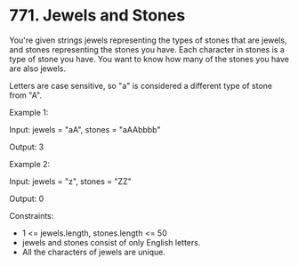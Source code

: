 # 771. Jewels and Stones

You're given strings jewels representing the types of stones that are jewels, and stones representing the stones you have. Each character in stones is a type of stone you have. You want to know how many of the stones you have are also jewels.

Letters are case sensitive, so "a" is considered a different type of stone from "A".

Example 1:

Input: jewels = "aA", stones = "aAAbbbb"

Output: 3

Example 2:

Input: jewels = "z", stones = "ZZ"

Output: 0

Constraints:

* 1 <= jewels.length, stones.length <= 50
* jewels and stones consist of only English letters.
* All the characters of jewels are unique.

